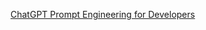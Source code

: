 [ChatGPT Prompt Engineering for Developers](https://learn.deeplearning.ai/accomplishments/283c2286-3364-454b-b7a9-236755ba2f68)
